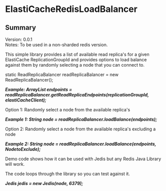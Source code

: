 # ElastiCacheRedisLoadBalancer

## Summary

Version: 0.0.1 </br>
Notes: To be used in a non-sharded redis version. 

This simple library provides a list of available read replica's for a given ElastiCache ReplicationGroupId and provides options to load balance against them by randomly selecting a node that you can connect to.

static ReadReplicaBalancer readReplicaBalancer = new ReadReplicaBalancer();

<b><i>Example: ArrayList<String> endpoints = readReplicaBalancer.getReadReplicaEndpoints(replicationGroupId, elastiCacheClient);</b></i>

Option 1: Randomly select a node from the available replica's

<b><i>Example 1: String node = readReplicaBalancer.loadBalance(endpoints); </b></i>

Option 2: Randomly select a node from the available replica's excluding a node

<b><i>Example 2: String node = readReplicaBalancer.loadBalance(endpoints, NodetoExclude);</b></i>

Demo code shows how it can be used with Jedis but any Redis Java Library will work. 

The code loops through the library so you can test against it.

<b><i>Jedis jedis = new Jedis(node, 6379);</b></i>

